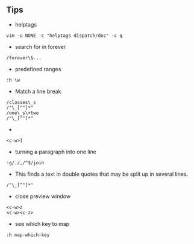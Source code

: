 ## Tips
* helptags
```shell
vim -u NONE -c "helptags dispatch/doc" -c q
```

* search for in forever
```
/forever\&...
```

* predefined ranges
```
:h \w
```
* Match a line break
```
/classes\_s
/"\_[^"]*"
/one\_s\+two
/"\_[^"]*"
```

* 
```
<c-w>] 
```

* turning a paragraph into one line
```
:g/./,/^$/join
```

* This finds a text in double quotes that may be split up in several lines.
```
/"\_[^"]*"
```

* close preview window
```
<c-w>z
<c-w><c-z>
```

* see which key to map
```
:h map-which-key
```
